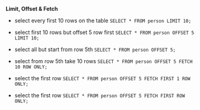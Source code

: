 **Limit, Offset & Fetch**

- select every first 10 rows on the table `SELECT * FROM person LIMIT 10;`	

- select first 10 rows but offset 5 row first `SELECT * FROM person OFFSET 5 LIMIT 10;`

- select all but start from row 5th `SELECT * FROM person OFFSET 5;`

- select from row 5th take 10 rows `SELECT * FROM person OFFSET 5 FETCH 10 ROW ONLY;`

- select the first row `SELECT * FROM person OFFSET 5 FETCH FIRST 1 ROW ONLY;`

- select the first row `SELECT * FROM person OFFSET 5 FETCH FIRST ROW ONLY;`